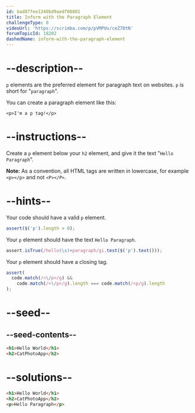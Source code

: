 ```yaml
---
id: bad87fee1348bd9aedf08801
title: Inform with the Paragraph Element
challengeType: 0
videoUrl: 'https://scrimba.com/p/pVMPUv/ceZ7DtN'
forumTopicId: 18202
dashedName: inform-with-the-paragraph-element
---
```


# --description--

`p` elements are the preferred element for paragraph text on websites. `p` is short for "`paragraph`".

You can create a paragraph element like this:

`<p>I'm a p tag!</p>`

# --instructions--

Create a `p` element below your `h2` element, and give it the text "`Hello Paragraph`".

**Note:** As a convention, all HTML tags are written in lowercase, for example `<p></p>` and not `<P></P>`.

# --hints--

Your code should have a valid `p` element.

```js
assert($('p').length > 0);
```

Your `p` element should have the text `Hello Paragraph`.

```js
assert.isTrue(/hello(\s)+paragraph/gi.test($('p').text()));
```

Your `p` element should have a closing tag.

```js
assert(
  code.match(/<\/p>/g) &&
    code.match(/<\/p>/g).length === code.match(/<p/g).length
);
```

# --seed--

## --seed-contents--

```html
<h1>Hello World</h1>
<h2>CatPhotoApp</h2>
```

# --solutions--

```html
<h1>Hello World</h1>
<h2>CatPhotoApp</h2>
<p>Hello Paragraph</p>
```
